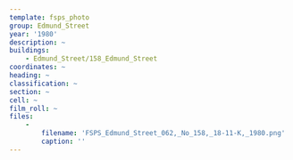 ```yaml
---
template: fsps_photo
group: Edmund_Street
year: '1980'
description: ~
buildings:
    - Edmund_Street/158_Edmund_Street
coordinates: ~
heading: ~
classification: ~
section: ~
cell: ~
film_roll: ~
files:
    -
        filename: 'FSPS_Edmund_Street_062,_No_158,_18-11-K,_1980.png'
        caption: ''
---
```


